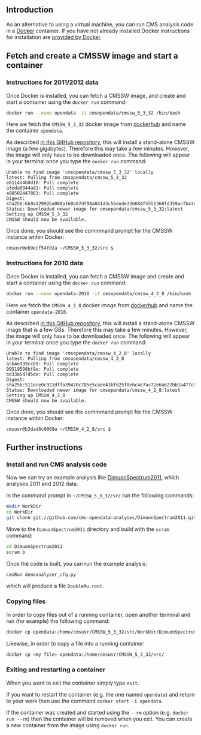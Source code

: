 ## Introduction

As an alternative to using a virtual machine, you can run CMS analysis code in a [Docker](https://www.docker.com/) container. If you have not already installed Docker instructions for installation are [provided by Docker](https://docs.docker.com/install/).

## Fetch and create a CMSSW image and start a container

### Instructions for 2011/2012 data

Once Docker is installed, you can fetch a CMSSW image, and create and start a container using the `docker run` command:

```sh
docker run --name opendata -it cmsopendata/cmssw_5_3_32 /bin/bash
```

Here we fetch the `CMSSW_5_3_32` docker image from [dockerhub](https://cloud.docker.com/u/cmsopendata/repository/list) and name the container `opendata`.

As described [in this GitHub repository](https://github.com/clelange/cmssw-docker/), this will install a stand-alone CMSSW image (a few gigabytes). Therefore this may take a few minutes. However, the image will only have to be downloaded once. The following will appear in your terminal once you type the `docker run` command:

```console
Unable to find image 'cmsopendata/cmssw_5_3_32' locally
latest: Pulling from cmsopendata/cmssw_5_3_32
e8114d4b0d10: Pull complete
a3eda0944a81: Pull complete
a88502447863: Pull complete
Digest: sha256:6b9a12992ba088a168b87df98a841d3c56dede326684f5551368fd359acfb43c
Status: Downloaded newer image for cmsopendata/cmssw_5_3_32:latest
Setting up CMSSW_5_3_32
CMSSW should now be available.
```

Once done, you should see the commmand prompt for the CMSSW instance within Docker:

```console
cmsusr@eb9ecf54fd2a ~/CMSSW_5_3_32/src $
```

### Instructions for 2010 data

Once Docker is installed, you can fetch a CMSSW image and create and start a container using the `docker run` command:

```sh
docker run --name opendata-2010 -it cmsopendata/cmssw_4_2_8 /bin/bash
```

Here we fetch the `CMSSW_4_2_8` docker image from [dockerhub](https://cloud.docker.com/u/cmsopendata/repository/list) and name the container `opendata-2010`.

As described [in this GitHub repository](https://github.com/clelange/cmssw-docker/), this will install a stand-alone CMSSW image that is a few GBs. Therefore this may take a few minutes. However, the image will only have to be downloaded once. The following will appear in your terminal once you type the `docker run` command:

```console
Unable to find image 'cmsopendata/cmssw_4_2_8' locally
latest: Pulling from cmsopendata/cmssw_4_2_8
acb4e939ccb9: Pull complete
99519598bf9e: Pull complete
bd33a5d7d5de: Pull complete
Digest: sha256:511ece0c921dffa39470c785e5cade41bfd25f8ebc4e7ac72e6a622bb1a477c9
Status: Downloaded newer image for cmsopendata/cmssw_4_2_8:latest
Setting up CMSSW_4_2_8
CMSSW should now be available.
```

Once done, you should see the commmand prompt for the CMSSW instance within Docker:

```console
cmsusr@b3dad0c0068a ~/CMSSW_4_2_8/src $
```

## Further instructions

### Install and run CMS analysis code

Now we can try an example analysis like [DimuonSpectrum2011](https://github.com/cms-opendata-analyses/DimuonSpectrum2011), which analyses 2011 and 2012 data.

In the command prompt in `~/CMSSW_5_3_32/src` run the following commands:

```sh
mkdir WorkDir
cd WorkDir
git clone git://github.com/cms-opendata-analyses/DimuonSpectrum2011.git
```

Move to the `DimuonSpectrum2011` directory and build with the `scram` command:

```sh
cd DimuonSpectrum2011
scram b
```

Once the code is built, you can run the example analysis:

```sh
cmsRun demoanalyzer_cfg.py
```

which will produce a file `DoubleMu.root`.

### Copying files

In order to copy files out of a running container, open another terminal and run (for example) the following command:

```sh
docker cp opendata:/home/cmsusr/CMSSW_5_3_32/src/WorkDir/DimuonSpectrum2011/DoubleMu.root .
```

Likewise, in order to copy a file into a running container:


```sh
docker cp <my file> opendata:/home/cmsusr/CMSSW_5_3_32/src/
```

### Exiting and restarting a container

When you want to exit the container simply type `exit`.

If you want to restart the container (e.g. the one named `opendata`) and return to your work then use the command `docker start -i opendata`.

If the container was created and started using the `--rm` option (e.g. `docker run --rm`) then the container will be removed when you exit. You can create a new container from the image using `docker run`.
